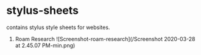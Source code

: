 # stylus-sheets

contains stylus style sheets for websites.
1. Roam Research
![Screenshot-roam-research](/Screenshot 2020-03-28 at 2.45.07 PM-min.png)
